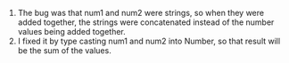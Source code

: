 1. The bug was that num1 and num2 were strings, so when they were added together, the strings were concatenated instead of the number values being added together.
2. I fixed it by type casting num1 and num2 into Number, so that result will be the sum of the values.